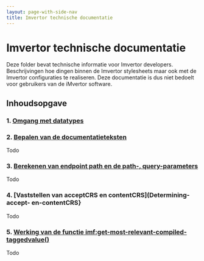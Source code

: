```yaml
---
layout: page-with-side-nav
title: Imvertor technische documentatie
---
```

# Imvertor technische documentatie
Deze folder bevat technische informatie voor Imvertor developers. Beschrijvingen hoe dingen binnen de Imvertor stylesheets maar ook met de Imvertor configuraties te realiseren.
Deze documentatie is dus niet bedoelt voor gebruikers van de iMvertor software.

## Inhoudsopgave
### 1. [Omgang met datatypes](Omgang-met-datatypes.md)
### 2. [Bepalen van de documentatieteksten](schema-documentatie-generatie)
Todo
### 3. [Berekenen van endpoint path en de path-, query-parameters](Calculating-path-en-parameters)
Todo
### 4. [Vaststellen van acceptCRS en contentCRS](Determining-accept- en-contentCRS}
Todo
### 5. [Werking van de functie imf:get-most-relevant-compiled-taggedvalue()](get-most-relevant-compiled-taggedvalue)
Todo
